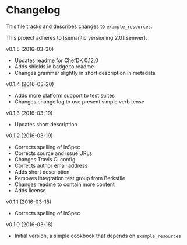# Changelog

This file tracks and describes changes to `example_resources`.

This project adheres to [semantic versioning 2.0][semver].

v0.1.5 (2016-03-30)

- Updates readme for ChefDK 0.12.0
- Adds shields.io badge to readme
- Changes grammar slightly in short description in metadata

v0.1.4 (2016-03-20)

- Adds more platform support to test suites
- Changes change log to use present simple verb tense

v0.1.3 (2016-03-19)

- Updates short description

v0.1.2 (2016-03-19)

- Corrects spelling of InSpec
- Corrects source and issue URLs
- Changes Travis CI config
- Corrects author email address
- Adds short description
- Removes integration test group from Berksfile
- Changes readme to contain more content
- Adds license

v0.1.1 (2016-03-18)

- Corrects spelling of InSpec

v0.1.0 (2016-03-18)

- Initial version, a simple cookbook that depends on `example_resources`
